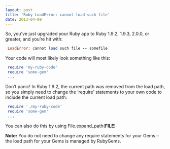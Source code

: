 ```yaml
---
layout: post
title: 'Ruby LoadError: cannot load such file'
date: 2013-04-09
---
```


So, you’ve just upgraded your Ruby app to Ruby 1.9.2, 1.9.3, 2.0.0, or greater, and you’re hit with:

``` ruby
 LoadError: cannot load such file -- somefile
```

Your code will most likely look something like this:

``` ruby
 require 'my-ruby-code'
 require 'some-gem'
 ...
```

Don’t panic! In Ruby 1.9.2, the current path was removed from the load path, so you simply need to change the ‘require’ statements to your own code to include the current load path:

``` ruby
 require './my-ruby-code'
 require 'some-gem'
 ...
```

You can also do this by using File.expand_path(__FILE__)

**Note:** You do not need to change any require statements for your Gems – the load path for your Gems is managed by RubyGems.

